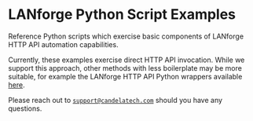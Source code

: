 # LANforge Python Script Examples

Reference Python scripts which exercise basic components of LANforge HTTP API automation capabilities.

Currently, these examples exercise direct HTTP API invocation. While we support this approach,
other methods with less boilerplate may be more suitable, for example the LANforge HTTP API Python
wrappers available [here](../../lanforge_client/).

Please reach out to [`support@candelatech.com`](mailto:support@candelatech.com) should you have any questions.
